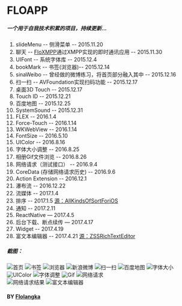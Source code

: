 # FLOAPP

##### 一个用于自我技术积累的项目，持续更新...

1. slideMenu -- 侧滑菜单 -- 2015.11.20
2. 聊天 -- [FloXMPP](https://github.com/flolangka/FLOXMPP)通过XMPP实现的即时通讯应用 -- 2015.11.30
3. UIFont -- 系统字体库 -- 2015.12.4
4. bookMark -- 书签(浏览器)-- 2015.12.14
5. sinaWeibo -- 曾经做的微博练习，将首页部分融入其中 -- 2015.12.16
6. 扫一扫 -- AVFoundation实现扫码功能 -- 2015.12.17
7. 桌面3D Touch -- 2015.12.17
8. Touch ID -- 2015.12.21
9. 百度地图 -- 2015.12.25
10. SystemSound -- 2015.12.31
11. FLEX -- 2016.1.4
12. Force-Touch -- 2016.1.14
13. WKWebView -- 2016.1.14
14. FontSize -- 2016.5.10
15. UIColor  --  2016.8.16
16. 字体大小调整  --  2016.8.25
17. 相册Gif文件浏览  --  2016.8.26
18. 网络请求（测试接口） --  2016.9.4
19. CoreData (存储网络请求历史)  --  2016.9.6
20. Action Extension  --  2016.12.1
21. 瀑布流  --  2016.12.22
22. 流媒体  --  2017.1.4
23. 排序  --  2017.1.5 [源：AllKindsOfSortForiOS](https://github.com/lizelu/DataStruct-Swift/tree/master/AllKindsOfSortForiOS)
24. 通知  --  2017.2.11
25. ReactNative  —  2017.4.5
26. 后台下载、断点续传  —  2017.4.17
27. Widget  --  2017.4.19
28. 富文本编辑器	--	 2017.4.21 [源：ZSSRichTextEditor](https://github.com/nnhubbard/ZSSRichTextEditor)


##### 截图：
![首页](ScreenShots/IMG_1022.PNG)
![书签](ScreenShots/IMG_1023.PNG)	
![浏览器](ScreenShots/IMG_1025.PNG)
![新浪微博](ScreenShots/IMG_1037.PNG)
![扫一扫](ScreenShots/IMG_1027.PNG)
![百度地图](ScreenShots/IMG_1030.PNG)
![字体大小](ScreenShots/IMG_1033.PNG)
![UIColor](ScreenShots/IMG_1034.PNG)
![字体调整](ScreenShots/IMG_1035.PNG)
![Gif](ScreenShots/IMG_1036.PNG)
![网络请求](ScreenShots/IMG_1038.PNG)	
![网络请求结果](ScreenShots/IMG_1039.PNG)
![富文本编辑器](ScreenShots/IMG_1040.PNG)








#### BY [Flolangka](http://flolangka.com)
